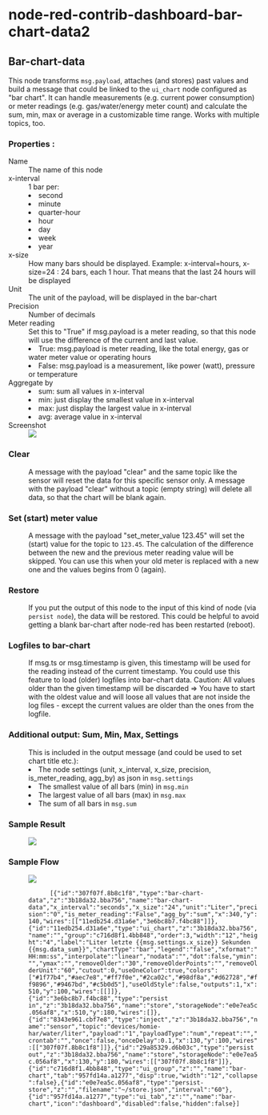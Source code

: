 # node-red-contrib-dashboard-bar-chart-data2

<h2>Bar-chart-data</h2>
<p></p>
<p>This node transforms <code>msg.payload</code>, attaches (and stores) past values and build a message that could be linked to the <code>ui_chart</code> node configured as "bar chart". 
  It can handle measurements (e.g. current power consumption) or meter readings (e.g. gas/water/energy meter count) and calculate the sum, min, max or average in a customizable time range. 
  Works with multiple topics, too.</p>

<h3> Properties :</h3>
  <dl class="message-properties">
    <dt>Name
      <dd>The name of this node</dd>
    </dt>

<dt>x-interval
      <dd>1 bar per:
        <li>second</li>
        <li>minute</li>
        <li>quarter-hour</li>
        <li>hour</li>
        <li>day</li> 
        <li>week</li>
        <li>year</li> 
      </dd>
    </dt>
  
<dt>x-size
    <dd>How many bars should be displayed. Example: x-interval=hours, x-size=24 : 24 bars, each 1 hour. That means that the last 24 hours will be displayed</dd>
  </dt>  
  
  <dt>Unit
    <dd>The unit of the payload, will be displayed in the bar-chart</dd>
  </dt>  

  <dt>Precision
    <dd>Number of decimals</dd>
  </dt>  
  
  <dt>Meter reading
    <dd>Set this to "True" if msg.payload is a meter reading, so that this node will use the difference of the current and last value.
      <li>True: msg.payload is meter reading, like the total energy, gas or water meter value or operating hours</li>
      <li>False: msg.payload is a measurement, like power (watt), pressure or temperature</li> 
    </dd>
  </dt>  
  
  <dt>Aggregate by
    <dd>
      <li>sum: sum all values in x-interval</li>
      <li>min: just display the smallest value in x-interval</li> 
      <li>max: just display the largest value in x-interval</li> 
      <li>avg: average value in x-interval</li>
    </dd>
  </dt>
  
  <dt>Screenshot
    <dd>
      <img src="https://raw.githubusercontent.com/arneman/node-red-contrib-dashboard-bar-chart-data/master/img/properties.png">
    </dd>
  </dt>
  
  </dl>

  <h3>Clear</h3>
  <dl>
    <dd>A message with the payload "clear" and the same topic like the sensor will reset the data for this specific sensor only. 
      A message with the payload "clear" without a topic (empty string) will delete all data, so that the chart will be blank again.
    </dd>  
  </dl>
 
  <h3>Set (start) meter value</h3>
  <dl>
    <dd>A message with the payload "set_meter_value 123.45" will set the (start) value for the topic to <code>123.45</code>.
      The calculation of the difference between the new and the previous meter reading value will be skipped. You can use
      this when your old meter is replaced with a new one and the values begins from 0 (again).
    </dd>  
  </dl>
 
  <h3>Restore</h3>
  <dl>
    <dd>If you put the output of this node to the input of this kind of node (via <code>persist node</code>), the data will be restored. 
      This could be helpful to avoid getting a blank bar-chart after node-red has been restarted (reboot).
    </dd>  
  </dl>
  
  <h3>Logfiles to bar-chart</h3>
  <dl>
    <dd>If msg.ts or msg.timestamp is given, this timestamp will be used for the reading instead of the current timestamp. You could use this feature to load (older) logfiles into bar-chart data. Caution: All values older than the given timestamp will be discarded => You have to start with the oldest value and will loose all values that are not inside the log files - except the current values are older than the ones from the logfile.
    </dd>  
  </dl>
 
  <h3>Additional output: Sum, Min, Max, Settings</h3>
  <dl>
    <dd>This is included in the output message (and could be used to set chart title etc.):
      <li>The node settings (unit, x_interval, x_size, precision, is_meter_reading, agg_by) as json in <code>msg.settings</code></li>
      <li>The smallest value of all bars (min) in <code>msg.min</code></li>
      <li>The largest value of all bars (max) in <code>msg.max</code></li>
      <li>The sum of all bars in <code>msg.sum</code></li>
    </dd>  
  </dl>

  <h3>Sample Result</h3>
  <dl>
    <dd><img src="https://raw.githubusercontent.com/arneman/node-red-contrib-dashboard-bar-chart-data/master/img/sample_bar-chart.png">     </dd>  
  </dl>

  <h3>Sample Flow</h3>
  <dl>
    <dd><img src="https://raw.githubusercontent.com/arneman/node-red-contrib-dashboard-bar-chart-data/master/img/sample_flow.png"><br>
      <code>
      [{"id":"307f07f.8b8c1f8","type":"bar-chart-data","z":"3b18da32.bba756","name":"bar-chart-data","x_interval":"seconds","x_size":"24","unit":"Liter","precision":"0","is_meter_reading":"False","agg_by":"sum","x":340,"y":140,"wires":[["11edb254.d31a6e","3e6bc8b7.f4bc88"]]},{"id":"11edb254.d31a6e","type":"ui_chart","z":"3b18da32.bba756","name":"","group":"c716d8f1.4bb848","order":3,"width":"12","height":"4","label":"Liter letzte {{msg.settings.x_size}} Sekunden {{msg.data_sum}}","chartType":"bar","legend":"false","xformat":"HH:mm:ss","interpolate":"linear","nodata":"","dot":false,"ymin":"","ymax":"","removeOlder":"30","removeOlderPoints":"","removeOlderUnit":"60","cutout":0,"useOneColor":true,"colors":["#1f77b4","#aec7e8","#ff7f0e","#2ca02c","#98df8a","#d62728","#ff9896","#9467bd","#c5b0d5"],"useOldStyle":false,"outputs":1,"x":510,"y":100,"wires":[[]]},{"id":"3e6bc8b7.f4bc88","type":"persist in","z":"3b18da32.bba756","name":"store","storageNode":"e0e7ea5c.056af8","x":510,"y":180,"wires":[]},{"id":"8343e961.cbf7e8","type":"inject","z":"3b18da32.bba756","name":"sensor","topic":"devices/homie-har/water/liter","payload":"1","payloadType":"num","repeat":"","crontab":"","once":false,"onceDelay":0.1,"x":130,"y":100,"wires":[["307f07f.8b8c1f8"]]},{"id":"29a85329.d6b03c","type":"persist out","z":"3b18da32.bba756","name":"store","storageNode":"e0e7ea5c.056af8","x":130,"y":180,"wires":[["307f07f.8b8c1f8"]]},{"id":"c716d8f1.4bb848","type":"ui_group","z":"","name":"bar-chart","tab":"957fd14a.a1277","disp":true,"width":"12","collapse":false},{"id":"e0e7ea5c.056af8","type":"persist-store","z":"","filename":"~/store.json","interval":"60"},{"id":"957fd14a.a1277","type":"ui_tab","z":"","name":"bar-chart","icon":"dashboard","disabled":false,"hidden":false}]    
      </code>
      </dd>  
  </dl>
